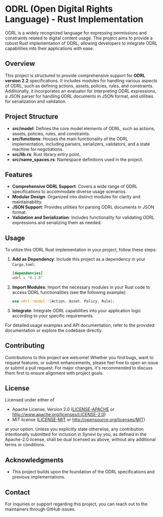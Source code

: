# ODRL (Open Digital Rights Language) - Rust Implementation

ODRL is a widely recognized language for expressing permissions and constraints related to digital content usage. This project aims to provide a robust Rust implementation of ODRL, allowing developers to integrate ODRL capabilities into their applications with ease.

## Overview

This project is structured to provide comprehensive support for **ODRL version 2.2** specifications. It includes modules for handling various aspects of ODRL, such as defining actions, assets, policies, rules, and constraints. Additionally, it incorporates an evaluator for interpreting ODRL expressions, a JSON parser for handling ODRL documents in JSON format, and utilities for serialization and validation.


## Project Structure

- **src/model**: Defines the core model elements of ODRL, such as actions, assets, policies, rules, and constraints.
- **src/functions**: Houses the main functionality of the ODRL implementation, including parsers, serializers, validators, and a state machine for negotiations.
- **src/lib.rs**: Rust library entry point.
- **src/name_spaces.rs**: Namespace definitions used in the project.

## Features

- **Comprehensive ODRL Support**: Covers a wide range of ODRL specifications to accommodate diverse usage scenarios.
- **Modular Design**: Organized into distinct modules for clarity and maintainability.
- **JSON Support**: Provides utilities for parsing ODRL documents in JSON format.
- **Validation and Serialization**: Includes functionality for validating ODRL expressions and serializing them as needed.

## Usage

To utilize this ODRL Rust implementation in your project, follow these steps:

1. **Add as Dependency**: Include this project as a dependency in your `Cargo.toml`:

    ```toml
    [dependencies]
    odrl = "0.1.0"
    ```

2. **Import Modules**: Import the necessary modules in your Rust code to access ODRL functionalities (see the following example):

    ```rust
    use odrl::model::{Action, Asset, Policy, Rule};
    ```

3. **Integrate**: Integrate ODRL capabilities into your application logic according to your specific requirements.

For detailed usage examples and API documentation, refer to the provided documentation or explore the codebase directly.

## Contributing

Contributions to this project are welcome! Whether you find bugs, want to request features, or submit enhancements, please feel free to open an issue or submit a pull request. For major changes, it's recommended to discuss them first to ensure alignment with project goals.

## License

Licensed under either of

* Apache License, Version 2.0
  ([LICENSE-APACHE](../../LICENSE-APACHE) or http://www.apache.org/licenses/LICENSE-2.0)
* MIT license
  ([LICENSE-MIT](../../LICENSE-MIT) or http://opensource.org/licenses/MIT)

at your option. Unless you explicitly state otherwise, any contribution intentionally submitted for inclusion in Synevi by you, as defined in the Apache-2.0 license, shall be dual licensed as above, without any additional terms or conditions.

## Acknowledgments

- This project builds upon the foundation of the ODRL specifications and previous implementations.

## Contact

For inquiries or support regarding this project, you can reach out to the maintainers through GitHub issues.
